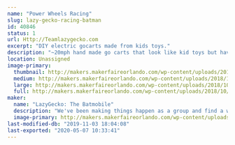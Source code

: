 ```yaml
---
name: "Power Wheels Racing"
slug: lazy-gecko-racing-batman
id: 40846
status: 1
url: Http://Teamlazygecko.com
excerpt: "DIY electric gocarts made from kids toys."
description: "~20mph hand made go carts that look like kid toys but have modern car tech inside. Come chat with a racer inbetween races and get to know what it takes to race."
location: Unassigned
image-primary:
  thumbnail: http://makers.makerfaireorlando.com/wp-content/uploads/2018/10/batman3-150x150.jpg
  medium: http://makers.makerfaireorlando.com/wp-content/uploads/2018/10/batman3-300x200.jpg
  large: http://makers.makerfaireorlando.com/wp-content/uploads/2018/10/batman3.jpg
  full: http://makers.makerfaireorlando.com/wp-content/uploads/2018/10/batman3.jpg
maker:
  name: "LazyGecko: The Batmobile"
  description: "We've been making things happen as a group and find a way to continue as our members spread out across the country."
  image-primary: http://makers.makerfaireorlando.com/wp-content/uploads/2018/10/batman4.jpg
last-modified-db: "2019-11-03 18:04:08"
last-exported: "2020-05-07 10:33:41"
---
```

